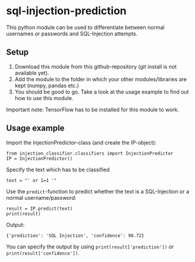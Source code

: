 # sql-injection-prediction

This python module can be used to differentiate between normal usernames or passwords and SQL-Injection attempts.

## Setup

1. Download this module from this github-repository (git install is not available yet).
2. Add the module to the folder in which your other modules/libraries are kept (numpy, pandas etc.)
3. You should be good to go. Take a look at the usage example to find out how to use this module.

Important note: TensorFlow has to be installed for this module to work.

## Usage example

Import the InjectionPredictor-class (and create the IP-object):
```
from injection_classifier.classifiers import InjectionPredictor
IP = InjectionPredictor()
```

Specify the text which has to be classified
```
text = "' or 1=1 '"
```

Use the `predict`-function to predict whether the text is a SQL-Injection or a normal username/password:
```
result = IP.predict(text)
print(result)
```

Output:
```
{'prediction': 'SQL Injection', 'confidence': 98.72}
```

You can specify the output by using `print(result['prediction'])` or `print(result['confidence'])`.
